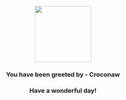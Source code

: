 <p align="center">
    <img src="https://raw.githubusercontent.com/PokeAPI/sprites/master/sprites/pokemon/159.png" width="150" height="150">
</p>
<h3 align="center">You have been greeted by - <b>Croconaw</b></h3>
<h3 align="center">Have a wonderful day!</h3>
